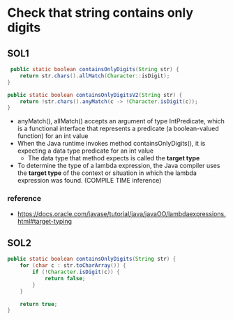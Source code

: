 # Check that string contains only digits

## SOL1

```java
 public static boolean containsOnlyDigits(String str) {
    return str.chars().allMatch(Character::isDigit);
}

public static boolean containsOnlyDigitsV2(String str) {
    return !str.chars().anyMatch(c -> !Character.isDigit(c));
}
```

- anyMatch(), allMatch() accepts an argument of type IntPredicate, which is a functional interface that represents a
  predicate (a boolean-valued function) for an int value
- When the Java runtime invokes method containsOnlyDigits(), it is expecting a data type predicate for an int value
    - The data type that method expects is called the **target type**
- To determine the type of a lambda expression, the Java compiler uses the **target type** of the context or situation in
  which the lambda expression was found. (COMPILE TIME inference)

### reference

- https://docs.oracle.com/javase/tutorial/java/javaOO/lambdaexpressions.html#target-typing

## SOL2

```java
public static boolean containsOnlyDigits(String str) {
    for (char c : str.toCharArray()) {
        if (!Character.isDigit(c)) {
            return false;
        }
    }

    return true;
}
```

